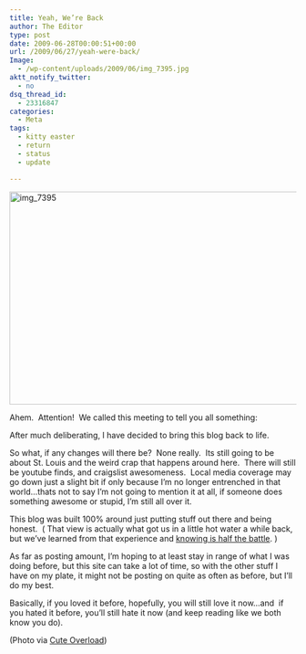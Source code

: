 ```yaml
---
title: Yeah, We’re Back
author: The Editor
type: post
date: 2009-06-28T00:00:51+00:00
url: /2009/06/27/yeah-were-back/
Image:
  - /wp-content/uploads/2009/06/img_7395.jpg
aktt_notify_twitter:
  - no
dsq_thread_id:
  - 23316847
categories:
  - Meta
tags:
  - kitty easter
  - return
  - status
  - update

---
```

[<img class="aligncenter size-full wp-image-654" title="img_7395" src="http://punchingkitty.com/wp-content/uploads/2009/06/img_7395.jpg" alt="img_7395" width="560" height="373" srcset="http://media.punchingkitty.com/wordpress/2009/06/img_7395.jpg 560w, http://media.punchingkitty.com/wordpress/2009/06/img_7395-300x199.jpg 300w" sizes="(max-width: 560px) 100vw, 560px" />][1]

Ahem.  Attention!  We called this meeting to tell you all something:

After much deliberating, I have decided to bring this blog back to life.

So what, if any changes will there be?  None really.  Its still going to be about St. Louis and the weird crap that happens around here.  There will still be youtube finds, and craigslist awesomeness.  Local media coverage may go down just a slight bit if only because I&#8217;m no longer entrenched in that world&#8230;thats not to say I&#8217;m not going to mention it at all, if someone does something awesome or stupid, I&#8217;m still all over it.

This blog was built 100% around just putting stuff out there and being honest.  ( That view is actually what got us in a little hot water a while back, but we&#8217;ve learned from that experience and <a href="http://www.youtube.com/watch?v=GJ-ckU_D1fg" target="_blank">knowing is half the battle</a>. )

As far as posting amount, I&#8217;m hoping to at least stay in range of what I was doing before, but this site can take a lot of time, so with the other stuff I have on my plate, it might not be posting on quite as often as before, but I&#8217;ll do my best.

Basically, if you loved it before, hopefully, you will still love it now&#8230;and  if you hated it before, you&#8217;ll still hate it now (and keep reading like we both know you do).

(Photo via [Cute Overload][2])

 [1]: http://punchingkitty.com/wp-content/uploads/2009/06/img_7395.jpg
 [2]: http://cuteoverload.com/2009/06/19/kitty-green-screen-dream-challenge/